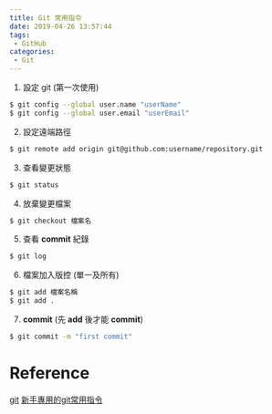 ```yaml
---
title: Git 常用指令
date: 2019-04-26 13:57:44
tags:
 - GitHub
categories: 
 - Git
---
```


1. 設定 git (第一次使用)
~~~ bash
$ git config --global user.name "userName"
$ git config --global user.email "userEmail"
~~~
2. 設定遠端路徑
~~~ bash
$ git remote add origin git@github.com:username/repository.git
~~~
3. 查看變更狀態
~~~ bash
$ git status
~~~
4. 放棄變更檔案
~~~ bash
$ git checkout 檔案名
~~~
5. 查看 **commit** 紀錄
~~~ bash
$ git log
~~~
6. 檔案加入版控 (單一及所有)
~~~ bash
$ git add 檔案名稱
$ git add .
~~~
7. **commit** (先 **add** 後才能 **commit**)
~~~ bash
$ git commit -m "first commit"
~~~

# Reference
[git](https://git-scm.com/docs/user-manual.html)
[新手專用的git常用指令](https://ithelp.ithome.com.tw/articles/10156301)